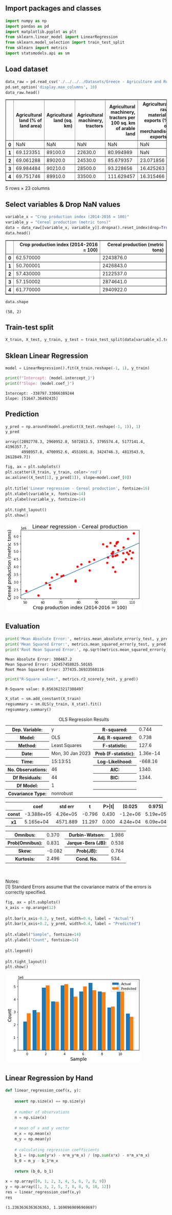 ## Import packages and classes


```python
import numpy as np
import pandas as pd
import matplotlib.pyplot as plt
from sklearn.linear_model import LinearRegression
from sklearn.model_selection import train_test_split
from sklearn import metrics
import statsmodels.api as sm
```

## Load dataset


```python
data_raw = pd.read_csv('./../../../Datasets/Greece - Agriculture and Rural Development/agriculture-and-rural-development_grc.csv', usecols=None)
pd.set_option('display.max_columns', 10)
data_raw.head()
```




<div>
<style scoped>
    .dataframe tbody tr th:only-of-type {
        vertical-align: middle;
    }

    .dataframe tbody tr th {
        vertical-align: top;
    }

    .dataframe thead th {
        text-align: right;
    }
</style>
<table border="1" class="dataframe">
  <thead>
    <tr style="text-align: right;">
      <th></th>
      <th>Agricultural land (% of land area)</th>
      <th>Agricultural land (sq. km)</th>
      <th>Agricultural machinery, tractors</th>
      <th>Agricultural machinery, tractors per 100 sq. km of arable land</th>
      <th>Agricultural raw materials exports (% of merchandise exports)</th>
      <th>...</th>
      <th>Permanent cropland (% of land area)</th>
      <th>Rural population</th>
      <th>Rural population (% of total population)</th>
      <th>Rural population growth (annual %)</th>
      <th>Surface area (sq. km)</th>
    </tr>
  </thead>
  <tbody>
    <tr>
      <th>0</th>
      <td>NaN</td>
      <td>NaN</td>
      <td>NaN</td>
      <td>NaN</td>
      <td>NaN</td>
      <td>...</td>
      <td>NaN</td>
      <td>3671291</td>
      <td>44.064</td>
      <td>NaN</td>
      <td>NaN</td>
    </tr>
    <tr>
      <th>1</th>
      <td>69.123351</td>
      <td>89100.0</td>
      <td>22630.0</td>
      <td>80.994989</td>
      <td>NaN</td>
      <td>...</td>
      <td>7.028704</td>
      <td>3657099</td>
      <td>43.547</td>
      <td>-0.387316</td>
      <td>131960.0</td>
    </tr>
    <tr>
      <th>2</th>
      <td>69.061288</td>
      <td>89020.0</td>
      <td>24530.0</td>
      <td>85.679357</td>
      <td>23.071856</td>
      <td>...</td>
      <td>6.508922</td>
      <td>3604016</td>
      <td>42.660</td>
      <td>-1.462143</td>
      <td>131960.0</td>
    </tr>
    <tr>
      <th>3</th>
      <td>69.984484</td>
      <td>90210.0</td>
      <td>28500.0</td>
      <td>93.228656</td>
      <td>16.425263</td>
      <td>...</td>
      <td>6.508922</td>
      <td>3542618</td>
      <td>41.778</td>
      <td>-1.718278</td>
      <td>131960.0</td>
    </tr>
    <tr>
      <th>4</th>
      <td>69.751746</td>
      <td>89910.0</td>
      <td>33500.0</td>
      <td>111.629457</td>
      <td>16.315466</td>
      <td>...</td>
      <td>6.570985</td>
      <td>3480851</td>
      <td>40.901</td>
      <td>-1.758920</td>
      <td>131960.0</td>
    </tr>
  </tbody>
</table>
<p>5 rows × 23 columns</p>
</div>



## Select variables & Drop NaN values


```python
variable_x = "Crop production index (2014-2016 = 100)"
variable_y = "Cereal production (metric tons)"
data = data_raw[[variable_x, variable_y]].dropna().reset_index(drop=True)
data.head()
```




<div>
<style scoped>
    .dataframe tbody tr th:only-of-type {
        vertical-align: middle;
    }

    .dataframe tbody tr th {
        vertical-align: top;
    }

    .dataframe thead th {
        text-align: right;
    }
</style>
<table border="1" class="dataframe">
  <thead>
    <tr style="text-align: right;">
      <th></th>
      <th>Crop production index (2014-2016 = 100)</th>
      <th>Cereal production (metric tons)</th>
    </tr>
  </thead>
  <tbody>
    <tr>
      <th>0</th>
      <td>62.570000</td>
      <td>2243876.0</td>
    </tr>
    <tr>
      <th>1</th>
      <td>50.700001</td>
      <td>2426843.0</td>
    </tr>
    <tr>
      <th>2</th>
      <td>57.430000</td>
      <td>2122537.0</td>
    </tr>
    <tr>
      <th>3</th>
      <td>57.150002</td>
      <td>2874641.0</td>
    </tr>
    <tr>
      <th>4</th>
      <td>61.770000</td>
      <td>2940922.0</td>
    </tr>
  </tbody>
</table>
</div>




```python
data.shape
```




    (58, 2)



## Train-test split


```python
X_train, X_test, y_train, y_test = train_test_split(data[variable_x].to_numpy(), data[variable_y].to_numpy(), test_size=0.2, random_state=42)
```

## Sklean Linear Regression


```python
model = LinearRegression().fit(X_train.reshape(-1, 1), y_train)
```


```python
print(f"Intercept: {model.intercept_}")
print(f"Slope: {model.coef_}")
```

    Intercept: -338797.33066389244
    Slope: [51647.36492435]
    

## Prediction


```python
y_pred = np.around(model.predict(X_test.reshape(-1, 1)), 1)
y_pred
```




    array([2892778.3, 2960952.8, 5072813.5, 3795574.4, 5177141.4, 4196357.7,
           4998957.8, 4700952.6, 4551691.8, 3424746.3, 4813543.9, 2612849.7])




```python
fig, ax = plt.subplots()
plt.scatter(X_train, y_train, color='red')
ax.axline((X_test[1], y_pred[1]), slope=model.coef_[0])

plt.title('Linear regression - Cereal production', fontsize=16)
plt.xlabel(variable_x, fontsize=14)
plt.ylabel(variable_y, fontsize=14)

plt.tight_layout()
plt.show()
```


    
![png](output_14_0.png)
    


## Evaluation


```python
print('Mean Absolute Error:', metrics.mean_absolute_error(y_test, y_pred))  
print('Mean Squared Error:', metrics.mean_squared_error(y_test, y_pred))  
print('Root Mean Squared Error:', np.sqrt(metrics.mean_squared_error(y_test, y_pred)))
```

    Mean Absolute Error: 300467.2
    Mean Squared Error: 142457458025.50165
    Root Mean Squared Error: 377435.36933560116
    


```python
print("R-Square value:", metrics.r2_score(y_test, y_pred))
```

    R-Square value: 0.8563623217388497
    


```python
X_stat = sm.add_constant(X_train)
regsummary = sm.OLS(y_train, X_stat).fit()
regsummary.summary()
```




<table class="simpletable">
<caption>OLS Regression Results</caption>
<tr>
  <th>Dep. Variable:</th>            <td>y</td>        <th>  R-squared:         </th> <td>   0.744</td>
</tr>
<tr>
  <th>Model:</th>                   <td>OLS</td>       <th>  Adj. R-squared:    </th> <td>   0.738</td>
</tr>
<tr>
  <th>Method:</th>             <td>Least Squares</td>  <th>  F-statistic:       </th> <td>   127.6</td>
</tr>
<tr>
  <th>Date:</th>             <td>Mon, 30 Jan 2023</td> <th>  Prob (F-statistic):</th> <td>1.36e-14</td>
</tr>
<tr>
  <th>Time:</th>                 <td>15:13:51</td>     <th>  Log-Likelihood:    </th> <td> -668.16</td>
</tr>
<tr>
  <th>No. Observations:</th>      <td>    46</td>      <th>  AIC:               </th> <td>   1340.</td>
</tr>
<tr>
  <th>Df Residuals:</th>          <td>    44</td>      <th>  BIC:               </th> <td>   1344.</td>
</tr>
<tr>
  <th>Df Model:</th>              <td>     1</td>      <th>                     </th>     <td> </td>   
</tr>
<tr>
  <th>Covariance Type:</th>      <td>nonrobust</td>    <th>                     </th>     <td> </td>   
</tr>
</table>
<table class="simpletable">
<tr>
    <td></td>       <th>coef</th>     <th>std err</th>      <th>t</th>      <th>P>|t|</th>  <th>[0.025</th>    <th>0.975]</th>  
</tr>
<tr>
  <th>const</th> <td>-3.388e+05</td> <td> 4.26e+05</td> <td>   -0.796</td> <td> 0.430</td> <td> -1.2e+06</td> <td> 5.19e+05</td>
</tr>
<tr>
  <th>x1</th>    <td> 5.165e+04</td> <td> 4571.889</td> <td>   11.297</td> <td> 0.000</td> <td> 4.24e+04</td> <td> 6.09e+04</td>
</tr>
</table>
<table class="simpletable">
<tr>
  <th>Omnibus:</th>       <td> 0.370</td> <th>  Durbin-Watson:     </th> <td>   1.986</td>
</tr>
<tr>
  <th>Prob(Omnibus):</th> <td> 0.831</td> <th>  Jarque-Bera (JB):  </th> <td>   0.538</td>
</tr>
<tr>
  <th>Skew:</th>          <td>-0.082</td> <th>  Prob(JB):          </th> <td>   0.764</td>
</tr>
<tr>
  <th>Kurtosis:</th>      <td> 2.496</td> <th>  Cond. No.          </th> <td>    534.</td>
</tr>
</table><br/><br/>Notes:<br/>[1] Standard Errors assume that the covariance matrix of the errors is correctly specified.




```python
fig, ax = plt.subplots()
x_axis = np.arange(12)

plt.bar(x_axis-0.2, y_test, width=0.4, label = "Actual")
plt.bar(x_axis+0.2, y_pred, width=0.4, label = "Predicted")

plt.xlabel("Sample", fontsize=14)
plt.ylabel("Count", fontsize=14)

plt.legend()

plt.tight_layout()
plt.show()
```


    
![png](output_19_0.png)
    


## Linear Regression by Hand


```python
def linear_regression_coef(x, y):
    
    assert np.size(x) == np.size(y)
    
    # number of observations
    n = np.size(x)
  
    # mean of x and y vector
    m_x = np.mean(x)
    m_y = np.mean(y)
  
    # calculating regression coefficients
    b_1 = (np.sum(y*x) - n*m_y*m_x) / (np.sum(x*x) - n*m_x*m_x)
    b_0 = m_y - b_1*m_x
  
    return (b_0, b_1)
```


```python
x = np.array([0, 1, 2, 3, 4, 5, 6, 7, 8, 9])
y = np.array([1, 3, 2, 5, 7, 8, 8, 9, 10, 12])
res = linear_regression_coef(x,y)  
res
```




    (1.2363636363636363, 1.1696969696969697)




```python

```


```python

```

